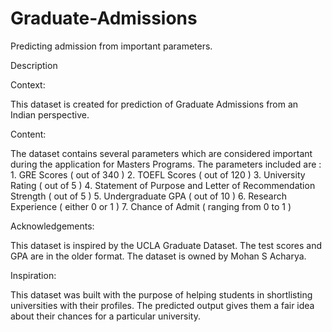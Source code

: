 # Graduate-Admissions
Predicting admission from important parameters.

Description

Context:

This dataset is created for prediction of Graduate Admissions from an Indian perspective.

Content:

The dataset contains several parameters which are considered important during the application for Masters Programs. The parameters included are : 1. GRE Scores ( out of 340 ) 2. TOEFL Scores ( out of 120 ) 3. University Rating ( out of 5 ) 4. Statement of Purpose and Letter of Recommendation Strength ( out of 5 ) 5. Undergraduate GPA ( out of 10 ) 6. Research Experience ( either 0 or 1 ) 7. Chance of Admit ( ranging from 0 to 1 )

Acknowledgements:

This dataset is inspired by the UCLA Graduate Dataset. The test scores and GPA are in the older format. The dataset is owned by Mohan S Acharya.

Inspiration:

This dataset was built with the purpose of helping students in shortlisting universities with their profiles. The predicted output gives them a fair idea about their chances for a particular university.
